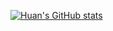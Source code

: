 [![Huan's GitHub stats](https://github-readme-stats.vercel.app/api?username=hxu296&count_private=true)](https://github.com/hxu296/github-readme-stats)
<!--
**hxu296/hxu296** is a ✨ _special_ ✨ repository because its `README.md` (this file) appears on your GitHub profile.

Here are some ideas to get you started:

- 🔭 I’m currently working on ...
- 🌱 I’m currently learning ...
- 👯 I’m looking to collaborate on ...
- 🤔 I’m looking for help with ...
- 💬 Ask me about ...
- 📫 How to reach me: ...
- 😄 Pronouns: ...
- ⚡ Fun fact: ...
-->
